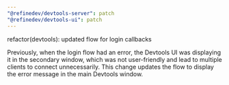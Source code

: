 ```yaml
---
"@refinedev/devtools-server": patch
"@refinedev/devtools-ui": patch
---
```


refactor(devtools): updated flow for login callbacks

Previously, when the login flow had an error, the Devtools UI was displaying it in the secondary window, which was not user-friendly and lead to multiple clients to connect unnecessarily. This change updates the flow to display the error message in the main Devtools window.
